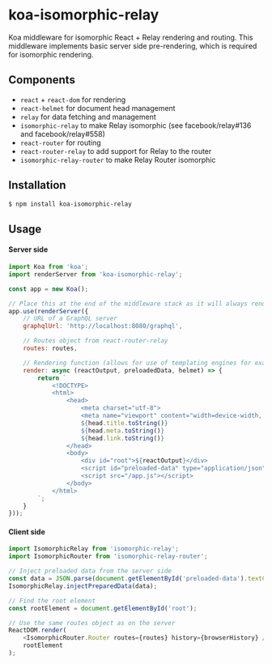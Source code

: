 # koa-isomorphic-relay

Koa middleware for isomorphic React + Relay rendering and routing.
This middleware implements basic server side pre-rendering, which is required for isomorphic rendering.

## Components
- `react` + `react-dom` for rendering
- `react-helmet` for document head management
- `relay` for data fetching and management
- `isomorphic-relay` to make Relay isomorphic (see facebook/relay#136 and facebook/relay#558)
- `react-router` for routing
- `react-router-relay` to add support for Relay to the router
- `isomorphic-relay-router` to make Relay Router isomorphic

## Installation
```bash
$ npm install koa-isomorphic-relay
```

## Usage

#### Server side
```javascript
import Koa from 'koa';
import renderServer from 'koa-isomorphic-relay';

const app = new Koa();

// Place this at the end of the middleware stack as it will always render a page or throw an error
app.use(renderServer({
    // URL of a GraphQL server
    graphqlUrl: 'http://localhost:8080/graphql',

    // Routes object from react-router-relay
    routes: routes,

    // Rendering function (allows for use of templating engines for example)
    render: async (reactOutput, preloadedData, helmet) => {
        return `
            <!DOCTYPE>
            <html>
                <head>
                    <meta charset="utf-8">
                    <meta name="viewport" content="width=device-width, initial-scale=1">
                    ${head.title.toString()}
                    ${head.meta.toString()}
                    ${head.link.toString()}
                </head>
                <body>
                    <div id="root">${reactOutput}</div>
                    <script id="preloaded-data" type="application/json">${preloadedData}</script>
                    <script src="/app.js"></script>
                </body>
            </html>
        `;
    }
}));
```

#### Client side
```javascript
import IsomorphicRelay from 'isomorphic-relay';
import IsomorphicRouter from 'isomorphic-relay-router';

// Inject preloaded data from the server side
const data = JSON.parse(document.getElementById('preloaded-data').textContent);
IsomorphicRelay.injectPreparedData(data);

// Find the root element
const rootElement = document.getElementById('root');

// Use the same routes object as on the server
ReactDOM.render(
    <IsomorphicRouter.Router routes={routes} history={browserHistory} />,
    rootElement
);
```
